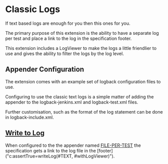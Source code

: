 # Classic Logs

If text based logs are enough for you then this ones for you.

The primary purpose of this extension is the ability to have a separate log per test and place a link to the log in the specification footer.

This extension includes a LogViewer to make the logs a little friendlier to use and gives the ability to filter the logs by the log level.  

## Appender Configuration

The extension comes with an example set of logback configuration files to use.  

Configuring to use the classic text logs is a simple matter of adding the appender <appender-ref ref="FILE-PER-TEST" /> to the logback-jenkins.xml and logback-test.xml files.

Further customisation, such as the format of the log statement can be done in logback-include.xml.

## [Write to Log](-)
When configured to the the appender named [FILE-PER-TEST]("c:assertTrue=useAppender(#TEXT)") the specification gets a link to the log file in the [footer]("c:assertTrue=writeLog(#TEXT, #withLogViewer)"). 

